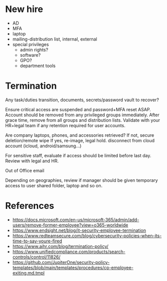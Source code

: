 
# New hire

* AD
* MFA
* laptop
* mailing-distribution list, internal, external
* special privileges
  * admin rights?
  * software?
  * GPO?
  * department tools

# Termination

Any task/duties transition, documents, secrets/password vault to recover?

Ensure critical access are suspended and password+MFA reset ASAP.
Account should be removed from any privileged groups immediately.
After grace time, remove from all groups and distribution lists.
Validate with your HR+legal team if any retention required for user accounts.

Are company laptops, phones, and accessories retrieved?
If not, secure deletion/remote wipe
If yes, re-image, legal hold. disconnect from cloud account (icloud, android/samsung...)

For sensitive staff, evaluate if access should be limited before last day.
Review with legal and HR.

Out of Office email

Depending on geographies, review if manager should be given temporary access to user shared folder, laptop and so on.

# References

* https://docs.microsoft.com/en-us/microsoft-365/admin/add-users/remove-former-employee?view=o365-worldwide
* https://www.endsight.net/blog/it-security-employee-termination
* https://www.redteamsecure.com/blog/cybersecurity-policies-when-its-time-to-say-youre-fired
* https://www.aihr.com/blog/termination-policy/
* https://www.unifiedcompliance.com/products/search-controls/control/11826/
* https://github.com/JupiterOne/security-policy-templates/blob/main/templates/procedures/cp-employee-exiting.md.tmpl
